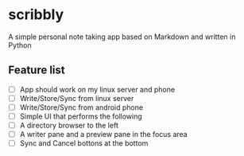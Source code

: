 # scribbly
A simple personal note taking app based on Markdown and written in Python

## Feature list
 - [ ] App should work on my linux server and phone
 - [ ] Write/Store/Sync from linux server
 - [ ] Write/Store/Sync from android phone
 - [ ] Simple UI that performs the following
 - [ ] A directory browser to the left
 - [ ] A writer pane and a preview pane in the focus area
 - [ ] Sync and Cancel bottons at the bottom
